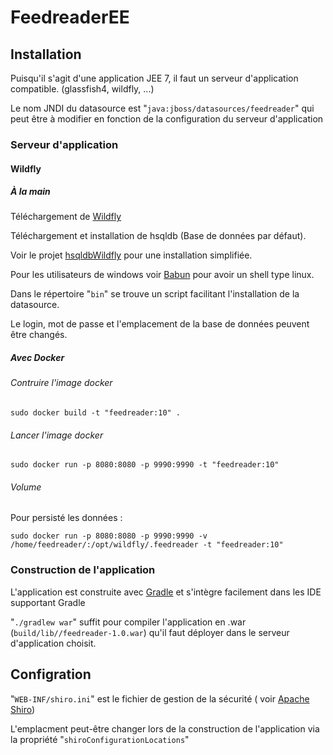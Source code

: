 # FeedreaderEE

## Installation
Puisqu'il s'agit d'une application JEE 7, il faut un serveur d'application compatible. (glassfish4, wildfly, ...)

Le nom JNDI du datasource est "`java:jboss/datasources/feedreader`" qui peut être à modifier en fonction de la configuration du serveur d'application

### Serveur d'application

#### Wildfly

##### À la main

Téléchargement de [Wildfly](http://wildfly.org/downloads/)

Téléchargement et installation de hsqldb (Base de données par défaut).

Voir le projet [hsqldbWildfly](https://github.com/philippefichet/hsqldbWildfly) pour une installation simplifiée.

Pour les utilisateurs de windows voir [Babun](https://github.com/babun/babun) pour avoir un shell type linux.

Dans le répertoire "`bin`" se trouve un script facilitant l'installation de la datasource.

Le login, mot de passe et l'emplacement de la base de données peuvent être changés.

##### Avec Docker

###### Contruire l'image docker 

`sudo docker build -t "feedreader:10" .`

###### Lancer l'image docker 

`sudo docker run -p 8080:8080 -p 9990:9990 -t "feedreader:10"`

###### Volume

Pour persisté les données : 

`sudo docker run -p 8080:8080 -p 9990:9990 -v /home/feedreader/:/opt/wildfly/.feedreader -t "feedreader:10"`

### Construction de l'application

L'application est construite avec [Gradle](http://gradle.org) et s'intègre facilement dans les IDE supportant Gradle

"`./gradlew war`" suffit pour compiler l'application en .war (`build/lib//feedreader-1.0.war`) qu'il faut déployer dans le serveur d'application choisit.

## Configration

"`WEB-INF/shiro.ini`" est le fichier de gestion de la sécurité ( voir [Apache Shiro](http://shiro.apache.org/configuration.html))

L'emplacment peut-être changer lors de la construction de l'application via la propriété "`shiroConfigurationLocations`"
